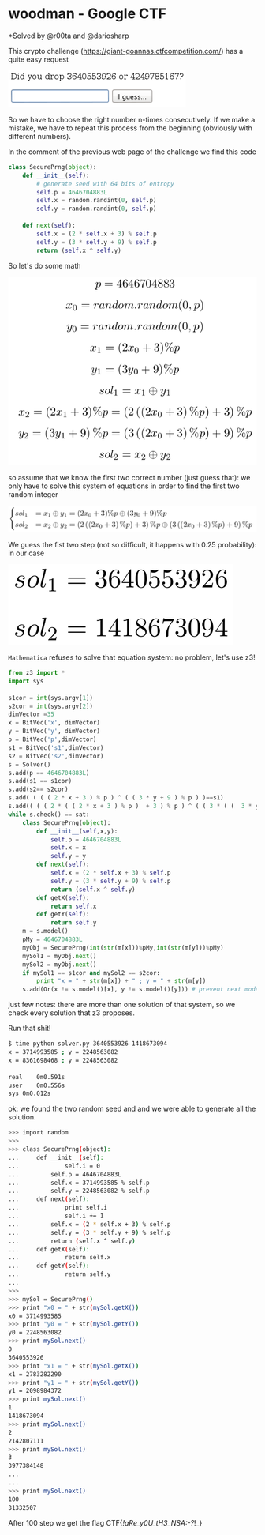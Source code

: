 # woodman - Google CTF
*Solved by @r00ta and @dariosharp

This crypto challenge (https://giant-goannas.ctfcompetition.com/) has a quite easy request

![image](intro.png)

So we have to choose the right number n-times consecutively. If we make a mistake, we have to repeat this process from the beginning (obviously with different numbers).

In the comment of the previous web page of the challenge we find this code
```python
class SecurePrng(object):
    def __init__(self):
        # generate seed with 64 bits of entropy
        self.p = 4646704883L
        self.x = random.randint(0, self.p)
        self.y = random.randint(0, self.p)

    def next(self):
        self.x = (2 * self.x + 3) % self.p
        self.y = (3 * self.y + 9) % self.p
        return (self.x ^ self.y)
```
So let's do some math

![image](mathStart.png)

so assume that we know the first two correct number (just guess that): we only have to solve this system of equations in order 
to find the first two random integer

![image](mathSystem.png)

We guess the fist two step (not so difficult, it happens with 0.25 probability): in our case

![image](myTwoGuesses.png)

`Mathematica` refuses to solve that equation system: no problem, let's use z3!

```python
from z3 import *
import sys

s1cor = int(sys.argv[1])
s2cor = int(sys.argv[2])
dimVector =35
x = BitVec('x', dimVector)
y = BitVec('y', dimVector)
p = BitVec('p',dimVector)
s1 = BitVec('s1',dimVector)
s2 = BitVec('s2',dimVector)
s = Solver()
s.add(p == 4646704883L)
s.add(s1 == s1cor)
s.add(s2== s2cor)
s.add( ( ( ( 2 * x + 3 ) % p ) ^ ( ( 3 * y + 9 ) % p ) )==s1)
s.add(( ( ( 2 * ( ( 2 * x + 3 ) % p )  + 3 ) % p ) ^ ( ( 3 * ( (  3 * y + 9 ) % p) + 9 ) % p ) )==s2)
while s.check() == sat:
	class SecurePrng(object):
		def __init__(self,x,y):
			self.p = 4646704883L
			self.x = x
			self.y = y
		def next(self):
			self.x = (2 * self.x + 3) % self.p
			self.y = (3 * self.y + 9) % self.p
			return (self.x ^ self.y)	
		def getX(self):
			return self.x
		def getY(self):
			return self.y
	m = s.model()
	pMy = 4646704883L
	myObj = SecurePrng(int(str(m[x]))%pMy,int(str(m[y]))%pMy)
	mySol1 = myObj.next()
	mySol2 = myObj.next()
	if mySol1 == s1cor and mySol2 == s2cor:
		print "x = " + str(m[x]) + " ; y = " + str(m[y]) 
	s.add(Or(x != s.model()[x], y != s.model()[y])) # prevent next model from using the same assignment as a previous model
```

just few notes: there are more than one solution of that system, so we check every solution that z3 proposes.

Run that shit!

```bash
$ time python solver.py 3640553926 1418673094
x = 3714993585 ; y = 2248563082
x = 8361698468 ; y = 2248563082

real	0m0.591s
user	0m0.556s
sys	0m0.012s
```
ok: we found the two random seed and and we were able to generate all the solution. 
```bash
>>> import random
>>> 
>>> class SecurePrng(object):
...     def __init__(self):
...             self.i = 0
...         self.p = 4646704883L
...         self.x = 3714993585 % self.p
...         self.y = 2248563082 % self.p
...     def next(self):
...             print self.i
...             self.i += 1
...         self.x = (2 * self.x + 3) % self.p
...         self.y = (3 * self.y + 9) % self.p
...         return (self.x ^ self.y)
...     def getX(self):
...             return self.x
...     def getY(self):
...             return self.y
... 
>>> 
>>> mySol = SecurePrng()
>>> print "x0 = " + str(mySol.getX())
x0 = 3714993585
>>> print "y0 = " + str(mySol.getY())
y0 = 2248563082
>>> print mySol.next()
0
3640553926
>>> print "x1 = " + str(mySol.getX())
x1 = 2783282290
>>> print "y1 = " + str(mySol.getY())
y1 = 2098984372
>>> print mySol.next()
1
1418673094
>>> print mySol.next()
2
2142807111
>>> print mySol.next()
3
3977384148
...
...
>>> print mySol.next()
100
31332507
```
After 100 step we get the flag
CTF{_!_aRe_y0U_tH3_NSA_:-?_!_}

